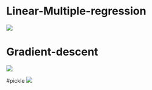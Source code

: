 # Linear-Multiple-regression
![](https://www.voxco.com/wp-content/uploads/2021/11/Linear-Regression1.png)

# Gradient-descent
![](https://miro.medium.com/max/828/1*AsfV2NelG1Ta5F-0kr727w.gif)

#pickle
![](https://www.gkindex.com/python-advanced/images/python-with-statement.jpg?ezimgfmt=rs:366x186/rscb1/ngcb1/notWebP)
